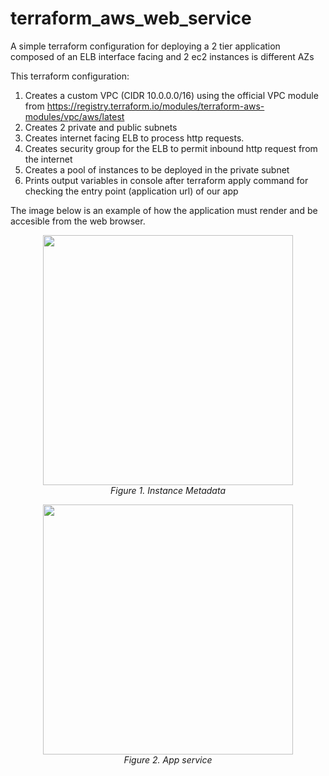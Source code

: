 # terraform_aws_web_service
A simple terraform configuration for deploying a 2 tier application composed of an ELB interface facing and 2 ec2 instances is different AZs

This terraform configuration:

1. Creates a custom VPC (CIDR 10.0.0.0/16) using the official VPC module from https://registry.terraform.io/modules/terraform-aws-modules/vpc/aws/latest
2. Creates 2 private and public subnets
4. Creates internet facing ELB to process http requests.
5. Creates security group for the ELB to permit inbound http request from the internet
7. Creates a pool of instances to be deployed in the private subnet
8. Prints output variables in console after terraform apply command for checking the entry point (application url) of our app

The image below is an example of how the application must render and be accesible from the web browser.

<p align="center">
  <img src="https://github.com/user-attachments/assets/a3a54901-c57f-452f-a215-44696c72eff4" height=400>
  <br>
  <em>Figure 1. Instance Metadata</em>
</p>

<p align="center">
  <img src="https://github.com/user-attachments/assets/a3a54901-c57f-452f-a215-44696c72eff4" height=400>
  <br>
  <em>Figure 2. App service</em>
</p>

